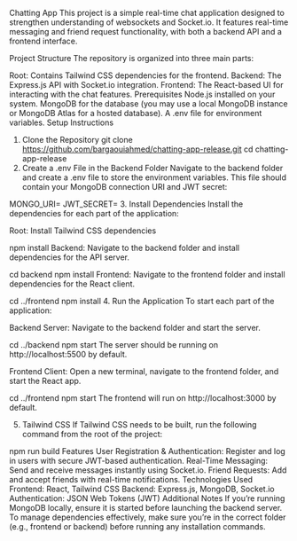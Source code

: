 Chatting App
This project is a simple real-time chat application designed to strengthen understanding of websockets and Socket.io. It features real-time messaging and friend request functionality, with both a backend API and a frontend interface.

Project Structure
The repository is organized into three main parts:

Root: Contains Tailwind CSS dependencies for the frontend.
Backend: The Express.js API with Socket.io integration.
Frontend: The React-based UI for interacting with the chat features.
Prerequisites
Node.js installed on your system.
MongoDB for the database (you may use a local MongoDB instance or MongoDB Atlas for a hosted database).
A .env file for environment variables.
Setup Instructions
1. Clone the Repository
git clone https://github.com/bargaouiahmed/chatting-app-release.git
cd chatting-app-release
2. Create a .env File in the Backend Folder
Navigate to the backend folder and create a .env file to store the environment variables. This file should contain your MongoDB connection URI and JWT secret:

MONGO_URI=<Your MongoDB URI>
JWT_SECRET=<Your JWT secret>
3. Install Dependencies
Install the dependencies for each part of the application:

Root: Install Tailwind CSS dependencies

npm install
Backend: Navigate to the backend folder and install dependencies for the API server.


cd backend
npm install
Frontend: Navigate to the frontend folder and install dependencies for the React client.


cd ../frontend
npm install
4. Run the Application
To start each part of the application:

Backend Server: Navigate to the backend folder and start the server.


cd ../backend
npm start
The server should be running on http://localhost:5500 by default.

Frontend Client: Open a new terminal, navigate to the frontend folder, and start the React app.


cd ../frontend
npm start
The frontend will run on http://localhost:3000 by default.

5. Tailwind CSS
If Tailwind CSS needs to be built, run the following command from the root of the project:

npm run build
Features
User Registration & Authentication: Register and log in users with secure JWT-based authentication.
Real-Time Messaging: Send and receive messages instantly using Socket.io.
Friend Requests: Add and accept friends with real-time notifications.
Technologies Used
Frontend: React, Tailwind CSS
Backend: Express.js, MongoDB, Socket.io
Authentication: JSON Web Tokens (JWT)
Additional Notes
If you’re running MongoDB locally, ensure it is started before launching the backend server.
To manage dependencies effectively, make sure you’re in the correct folder (e.g., frontend or backend) before running any installation commands.
